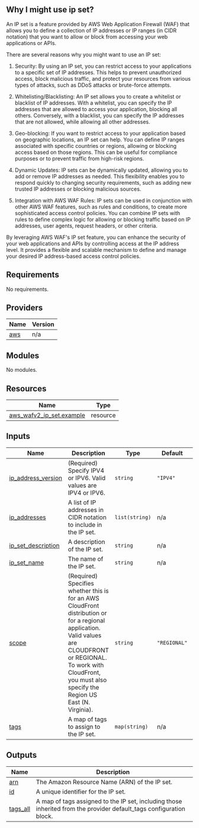 ## Why I might use ip set?
An IP set is a feature provided by AWS Web Application Firewall (WAF) that allows you
to define a collection of IP addresses or IP ranges (in CIDR notation) that you want
to allow or block from accessing your web applications or APIs.

There are several reasons why you might want to use an IP set:

1. Security: By using an IP set, you can restrict access to your applications to a
specific set of IP addresses. This helps to prevent unauthorized access, block
malicious traffic, and protect your resources from various types of attacks, such as
DDoS attacks or brute-force attempts.

2. Whitelisting/Blacklisting: An IP set allows you to create a whitelist or
blacklist of IP addresses. With a whitelist, you can specify the IP addresses that
are allowed to access your application, blocking all others. Conversely, with a
blacklist, you can specify the IP addresses that are not allowed, while allowing all
other addresses.

3. Geo-blocking: If you want to restrict access to your application based on
geographic locations, an IP set can help. You can define IP ranges associated with
specific countries or regions, allowing or blocking access based on those regions.
This can be useful for compliance purposes or to prevent traffic from high-risk
regions.

4. Dynamic Updates: IP sets can be dynamically updated, allowing you to add or
remove IP addresses as needed. This flexibility enables you to respond quickly to
changing security requirements, such as adding new trusted IP addresses or blocking
malicious sources.

5. Integration with AWS WAF Rules: IP sets can be used in conjunction with other AWS
WAF features, such as rules and conditions, to create more sophisticated access
control policies. You can combine IP sets with rules to define complex logic for
allowing or blocking traffic based on IP addresses, user agents, request headers, or
other criteria.

By leveraging AWS WAF's IP set feature, you can enhance the security of your web
applications and APIs by controlling access at the IP address level. It provides a
flexible and scalable mechanism to define and manage your desired IP address-based
access control policies.

## Requirements

No requirements.

## Providers

| Name | Version |
|------|---------|
| <a name="provider_aws"></a> [aws](#provider\_aws) | n/a |

## Modules

No modules.

## Resources

| Name | Type |
|------|------|
| [aws_wafv2_ip_set.example](https://registry.terraform.io/providers/hashicorp/aws/latest/docs/resources/wafv2_ip_set) | resource |

## Inputs

| Name | Description | Type | Default | Required |
|------|-------------|------|---------|:--------:|
| <a name="input_ip_address_version"></a> [ip\_address\_version](#input\_ip\_address\_version) | (Required) Specify IPV4 or IPV6. Valid values are IPV4 or IPV6. | `string` | `"IPV4"` | no |
| <a name="input_ip_addresses"></a> [ip\_addresses](#input\_ip\_addresses) | A list of IP addresses in CIDR notation to include in the IP set. | `list(string)` | n/a | yes |
| <a name="input_ip_set_description"></a> [ip\_set\_description](#input\_ip\_set\_description) | A description of the IP set. | `string` | n/a | yes |
| <a name="input_ip_set_name"></a> [ip\_set\_name](#input\_ip\_set\_name) | The name of the IP set. | `string` | n/a | yes |
| <a name="input_scope"></a> [scope](#input\_scope) | (Required) Specifies whether this is for an AWS CloudFront distribution or for a regional application. Valid values are CLOUDFRONT or REGIONAL. To work with CloudFront, you must also specify the Region US East (N. Virginia). | `string` | `"REGIONAL"` | no |
| <a name="input_tags"></a> [tags](#input\_tags) | A map of tags to assign to the IP set. | `map(string)` | n/a | yes |

## Outputs

| Name | Description |
|------|-------------|
| <a name="output_arn"></a> [arn](#output\_arn) | The Amazon Resource Name (ARN) of the IP set. |
| <a name="output_id"></a> [id](#output\_id) | A unique identifier for the IP set. |
| <a name="output_tags_all"></a> [tags\_all](#output\_tags\_all) | A map of tags assigned to the IP set, including those inherited from the provider default\_tags configuration block. |
